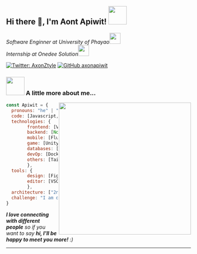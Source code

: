 <!-- <img src="https://c.tenor.com/-2bDOemnX0IAAAAd/bojji-ranking.gif" alight="center" width="100%"> -->

<!-- <p align="center" >  
  <a href="https://github.com/anuraghazra/github-readme-stats"> 
<img  src="https://github-readme-stats.vercel.app/api?username=axonapiwit&&show_icons=true&theme=radical"/>
  </a>
</p>
 -->
<h2> Hi there 👋, I'm Aont Apiwit! <img src="https://media.giphy.com/media/mGcNjsfWAjY5AEZNw6/giphy.gif" width="50"></h2>
<p><em>Software Enginner at University of Phayao<img src="https://media.giphy.com/media/fYSnHlufseco8Fh93Z/giphy.gif" width="30">
</br>Internship at Onedee Solution<img src="https://media.giphy.com/media/WUlplcMpOCEmTGBtBW/giphy.gif" width="30"> 
</em></p>

[![Twitter: AxonZtyle](https://img.shields.io/twitter/follow/AxonZtyle?style=social)](https://twitter.com/AxonZtyle)
[![GitHub axonapiwit](https://img.shields.io/github/followers/axonapiwit?label=follow&style=social)](https://github.com/axonapiwit)


### <img src="https://media.giphy.com/media/VgCDAzcKvsR6OM0uWg/giphy.gif" width="50"> A little more about me...  
<img align='right' src="https://c.tenor.com/qbWJoFIh5mQAAAAd/ranking-of.gif" width="360">

```javascript
const Apiwit = {
  pronouns: "he" | "him",
  code: [Javascript, Typescript, HTML, CSS, Java],
  technologies: {
        frontend: [Vue, Nuxt],
        backend: [Node, Nest, SpringBoot],
        mobile: [Flutter, ReactNative],
        game: [Unity, Godot],
        databases: [MongoDB, MySql, Firebase],
        devOp: [Docker],
        others: [Tailwind, Bootstrap],
        },
  tools: {
        design: [Figma, Adobe Photoshop, Adobe Illustrator],
        editor: [VSCode, Android Studio],
        },
  architecture: ["2nd Place Reward HansHackthon"],
  challenge: "I am doing the #100DaysOfCode challenge focused on flutter"
}
```

<em><b>I love connecting with different people</b> so if you want to say <b>hi, I'll be happy to meet you more!</b> :)</em>

---




